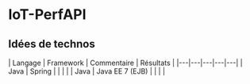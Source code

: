 # IoT-PerfAPI

<h2>Idées de technos</h2>

| Langage | Framework  | Commentaire  | Résultats  |
|---|---|---|---|---|
| Java | Spring |   |   |   |
| Java | Java EE 7 (EJB)  |   |   |   |